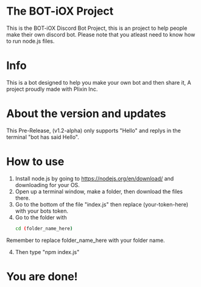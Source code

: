 # The BOT-iOX Project
This is the BOT-iOX Discord Bot Project, this is an project to help people make their own discord bot.
Please note that you atleast need to know how to run node.js files.
# Info
This is a bot designed to help you make your own bot and then share it, A project proudly made with Plixin Inc. 
# About the version and updates
This Pre-Release, (v1.2-alpha) only supports "Hello" and replys in the terminal "bot has said Hello".
# How to use
1. Install node.js by going to https://nodejs.org/en/download/ and downloading for your OS.
2. Open up a terminal window, make a folder, then download the files there.
2. Go to the bottom of the file "index.js" then replace (your-token-here) with your bots token.
3. Go to the folder with 
     ```bash
	cd (folder_name_here)
	```
  Remember to replace folder_name_here with your folder name.
  
4. Then type "npm index.js"

# You are done!
